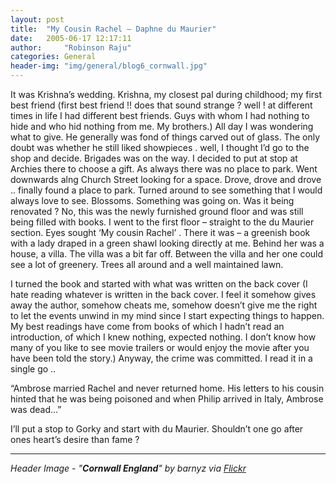```yaml
---
layout: post
title:  "My Cousin Rachel – Daphne du Maurier"
date:   2005-06-17 12:17:11
author:     "Robinson Raju"
categories: General
header-img: "img/general/blog6_cornwall.jpg"
---
```


It was Krishna’s wedding. Krishna, my closest pal during childhood; my first best friend (first best friend !! does that sound strange ? well ! at different times in life I had different best friends. Guys with whom I had nothing to hide and who hid nothing from me. My brothers.) All day I was wondering what to give. He generally was fond of things carved out of glass. The only doubt was whether he still liked showpieces . well, I thought I’d go to the shop and decide. Brigades was on the way. I decided to put at stop at Archies there to choose a gift. As always there was no place to park. Went downwards alng Church Street looking for a space. Drove, drove and drove .. finally found a place to park. Turned around to see something that I would always love to see. Blossoms. Something was going on. Was it being renovated ? No, this was the newly furnished ground floor and was still being filled with books. I went to the first floor – straight to the du Maurier section. Eyes sought ‘My cousin Rachel’ . There it was – a greenish book with a lady draped in a green shawl looking directly at me. Behind her was a house, a villa. The villa was a bit far off. Between the villa and her one could see a lot of greenery. Trees all around and a well maintained lawn.

I turned the book and started with what was written on the back cover (I hate reading whatever is written in the back cover. I feel it somehow gives away the author, somehow cheats me, somehow doesn’t give me the right to let the events unwind in my mind since I start expecting things to happen. My best readings have come from books of which I hadn’t read an introduction, of which I knew nothing, expected nothing. I don’t know how many of you like to see movie trailers or would enjoy the movie after you have been told the story.) Anyway, the crime was committed. I read it in a single go ..

“Ambrose married Rachel and never returned home. His letters to his cousin hinted that he was being poisoned and when Philip arrived in Italy, Ambrose was dead…”

I’ll put a stop to Gorky and start with du Maurier. Shouldn’t one go after ones heart’s desire than fame ? 

---
_Header Image - "**Cornwall England**" by barnyz via [Flickr](https://flic.kr/p/ojxZxr)_




